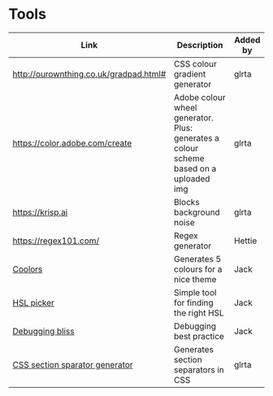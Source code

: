 # Tools

| Link | Description | Added by |
| ---- | ----------- | -------- |
| http://ourownthing.co.uk/gradpad.html# | CSS colour gradient generator | glrta |
| https://color.adobe.com/create | Adobe colour wheel generator. Plus: generates a colour scheme based on a uploaded img | glrta |
| https://krisp.ai | Blocks background noise | glrta |
| https://regex101.com/ | Regex generator | Hettie |
| [Coolors](https://coolors.co/app) | Generates 5 colours for a nice theme | Jack|
| [HSL picker](http://hslpicker.com/) | Simple tool for finding the right HSL | Jack |
| [Debugging bliss](https://vgpena.github.io/debugging-bliss/) | Debugging best practice | Jack |
| [CSS section sparator generator](https://wweb.dev/resources/css-separator-generator) | Generates section separators in CSS | glrta |


